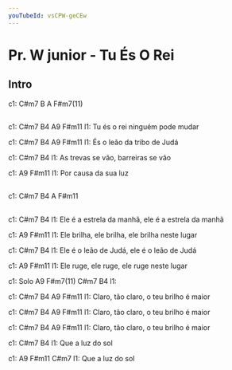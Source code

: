 ```yaml
---
youTubeId: vsCPW-geCEw
---
```


# Pr. W junior - Tu És O Rei

## Intro

c1: C#m7  B  A  F#m7(11) 

## 

c1: C#m7      B4            A9     F#m11
l1: Tu és o rei ninguém pode mudar

c1: C#m7   B4            A9     F#m11
l1: És o leão da tribo de Judá

c1:              C#m7              B4
l1: As trevas se vão, barreiras se vão

c1:      A9          F#m11
l1: Por causa da sua luz

## 

c1:  C#m7  B4  A  F#m11 

## 

c1: C#m7                      B4
l1: Ele é a estrela da manhã, ele é a estrela da manhã

c1: A9                       F#m11
l1: Ele brilha, ele brilha, ele brilha neste lugar

c1: C#m7                  B4
l1: Ele é o leão de Judá, ele é o leão de Judá

c1: A9                  F#m11
l1: Ele ruge, ele ruge, ele ruge neste lugar


c1: Solo A9  F#m7(11)  C#m7  B4
l1: 


c1:  C#m7         B4             A9       F#m11
l1: Claro, tão claro, o teu brilho é maior

c1:  C#m7         B4             A9       F#m11
l1: Claro, tão claro, o teu brilho é maior

c1:  C#m7         B4             A9       F#m11
l1: Claro, tão claro, o teu brilho é maior

c1:               C#m7    B4
l1: Que a luz do sol

c1:               A9  F#m11  C#m7
l1: Que a luz do sol

